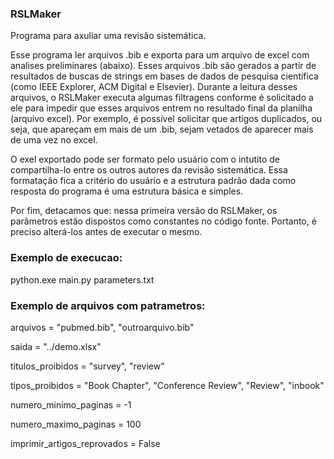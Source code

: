 ### RSLMaker
Programa para axuliar uma revisão sistemática. 

Esse programa ler arquivos .bib e exporta para um arquivo de excel com analises preliminares (abaixo). Esses arquivos .bib são gerados a partir de resultados de buscas de strings em bases de dados de pesquisa científica (como IEEE Explorer, ACM Digital e Elsevier). Durante a leitura desses arquivos, o RSLMaker executa algumas filtragens conforme é solicitado a ele para impedir que esses arquivos entrem no resultado final da planilha (arquivo excel). Por exemplo, é possível solicitar que artigos duplicados, ou seja, que apareçam em mais de um .bib, sejam vetados de aparecer mais de uma vez no excel.

O exel exportado pode ser formato pelo usuário com o intutito de compartilha-lo entre os outros autores da revisão sistemática. Essa formatação fica a critério do usuário e a estrutura padrão dada como resposta do programa é uma estrutura básica e simples.

Por fim, detacamos que: nessa primeira versão do RSLMaker, os parâmetros estão dispostos como constantes no código fonte. Portanto, é preciso alterá-los antes de executar o mesmo.


### Exemplo de execucao: 
python.exe main.py parameters.txt

### Exemplo de arquivos com patrametros:
arquivos = "pubmed.bib", "outroarquivo.bib"

saida = "../demo.xlsx"

titulos_proibidos = "survey", "review"

tipos_proibidos = "Book Chapter", "Conference Review", "Review", "inbook"

numero_minimo_paginas = -1

numero_maximo_paginas = 100

imprimir_artigos_reprovados = False
